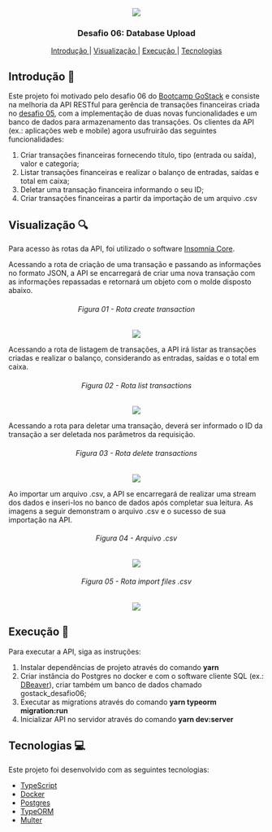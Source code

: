 <p align="center">
  <img src="https://res.cloudinary.com/dqqh1oigi/image/upload/v1594992537/Challenge%20Gostack%2006/GoStack_b27dh5.png" /> </br>
</p>

<h3 align="center">
  Desafio 06: Database Upload
</h3>

<p align="center">
  <a href="#Introdução-memo"> Introdução </a>
   | 
  <a href="#Visualização-mag"> Visualização </a>
   | 
  <a href="#Execução-rocket"> Execução </a>
   | 
  <a href="#Tecnologias-computer"> Tecnologias </a>
</p>

## Introdução :memo:

Este projeto foi motivado pelo desafio 06 do [Bootcamp GoStack](https://rocketseat.com.br/gostack) e consiste na melhoria da API RESTful para gerência
de transações financeiras criada no [desafio 05](https://github.com/DyegoWolf/challenge-gostack-05), com a implementação de duas novas funcionalidades e um banco de dados para armazenamento das transações. Os clientes da API (ex.: aplicações web e mobile) agora usufruirão das seguintes funcionalidades:

<p>
  <ol>
    <li> Criar transações financeiras fornecendo título, tipo (entrada ou saída), valor e categoria; </li>
    <li> Listar transações financeiras e realizar o balanço de entradas, saídas e total em caixa; </li>
    <li> Deletar uma transação financeira informando o seu ID; </li>
    <li> Criar transações financeiras a partir da importação de um arquivo .csv </li>
  </ol>
</p>

## Visualização :mag:

Para acesso às rotas da API, foi utilizado o software [Insomnia Core](https://insomnia.rest/). 

Acessando a rota de criação de uma transação e passando as informações no formato JSON, a API se encarregará de criar uma nova transação 
com as informações repassadas e retornará um objeto com o molde disposto abaixo.

<h6 align="center"> Figura 01 - Rota create transaction </h6>
<p align="center">
  <img src="https://res.cloudinary.com/dqqh1oigi/image/upload/v1595000285/Challenge%20Gostack%2006/createTransaction_xrsqna.png" /> </br>
</p>

Acessando a rota de listagem de transações, a API irá listar as transações criadas e realizar o balanço, considerando as entradas, saídas 
e o total em caixa.

<h6 align="center"> Figura 02 - Rota list transactions </h6>
<p align="center">
  <img src="https://res.cloudinary.com/dqqh1oigi/image/upload/v1595000798/Challenge%20Gostack%2006/listTransactions_absbrx.png" /> </br>
</p>

Acessando a rota para deletar uma transação, deverá ser informado o ID da transação a ser deletada nos parâmetros da requisição.

<h6 align="center"> Figura 03 - Rota delete transactions </h6>
<p align="center">
  <img src="https://res.cloudinary.com/dqqh1oigi/image/upload/v1595001304/Challenge%20Gostack%2006/deleteTransaction_ea4l1d.png" /> </br>
</p>

Ao importar um arquivo .csv, a API se encarregará de realizar uma stream dos dados e inseri-los no banco de dados após completar sua 
leitura. As imagens a seguir demonstram o arquivo .csv e o sucesso de sua importação na API.

<h6 align="center"> Figura 04 - Arquivo .csv </h6>
<p align="center">
  <img src="https://res.cloudinary.com/dqqh1oigi/image/upload/v1595001620/Challenge%20Gostack%2006/fileCSV_dfdpfd.png" /> </br>
</p>

<h6 align="center"> Figura 05 - Rota import files .csv </h6>
<p align="center">
  <img src="https://res.cloudinary.com/dqqh1oigi/image/upload/v1595000963/Challenge%20Gostack%2006/importTransactions_bxqk0k.png" /> </br>
</p>

## Execução :rocket:

Para executar a API, siga as instruções:

<p>
  <ol>
    <li> Instalar dependências de projeto através do comando <b>yarn</b> </li>
    <li> 
      Criar instância do Postgres no docker e com o software cliente SQL (ex.: <a href="https://dbeaver.io/" target="_blank"> DBeaver</a>),
      criar também um banco de dados chamado gostack_desafio06;
    </li>
    <li> Executar as migrations através do comando <b>yarn typeorm migration:run</b> </li>
    <li> Inicializar API no servidor através do comando <b>yarn dev:server</b> </li>
  </ol>
</p>

## Tecnologias :computer:

Este projeto foi desenvolvido com as seguintes tecnologias:

- [TypeScript](https://www.typescriptlang.org/)
- [Docker](https://www.docker.com/)
- [Postgres](https://hub.docker.com/_/postgres)
- [TypeORM](https://typeorm.io/#/)
- [Multer](https://www.npmjs.com/package/multer)
